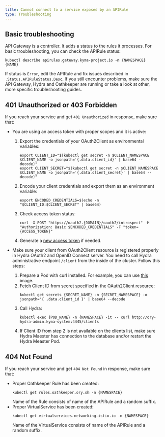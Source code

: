 ```yaml
---
title: Cannot connect to a service exposed by an APIRule
type: Troubleshooting
---
```


##  Basic troubleshooting

API Gateway is a controller. It adds a status to the rules it processes. For basic troubleshooting, you can check the APIRule status:

   ```
   kubectl describe apirules.gateway.kyma-project.io -n {NAMESPACE} {NAME}
   ```

If status is `Error`, edit the APIRule and fix issues described in `.Status.APIRuleStatus.Desc`. If you still encounter problems, make sure the API Gateway, Hydra and Oathkeeper are running or take a look at other, more specific troubleshooting guides.

## 401 Unauthorized or 403 Forbidden

If you reach your service and get `401 Unauthorized` in response, make sure that:

- You are using an access token with proper scopes and it is active:

  1. Export the credentials of your OAuth2Client as environmental variables:
      ```
      export CLIENT_ID="$(kubectl get secret -n $CLIENT_NAMESPACE $CLIENT_NAME -o jsonpath='{.data.client_id}' | base64 --decode)"
      export CLIENT_SECRET="$(kubectl get secret -n $CLIENT_NAMESPACE $CLIENT_NAME -o jsonpath='{.data.client_secret}' | base64 --decode)"
      ```
  2. Encode your client credentials and export them as an environment variable:
      ```
      export ENCODED_CREDENTIALS=$(echo -n "$CLIENT_ID:$CLIENT_SECRET" | base64)
      ```
  3. Check access token status:
      ```
      curl -X POST "https://oauth2.{DOMAIN}/oauth2/introspect" -H "Authorization: Basic $ENCODED_CREDENTIALS" -F "token={ACCESS_TOKEN}"
      ```
  4. Generate a [new access token](/components/api-gateway-v2/#tutorials-expose-and-secure-a-service-register-an-o-auth2-client-and-get-tokens) if needed.
  
- Make sure your client from OAuth2Client resource is registered properly in Hydra OAuth2 and OpenID Connect server. You need to call Hydra administrative endpoint `/client` from the inside of the cluster. Follow this steps:

  1. Prepare a Pod with curl installed. For example, you can use [this](https://hub.docker.com/r/curlimages/curl) image.
  2. Fetch Client ID from secret specified in the OAuth2Client resource:
      ```
      kubectl get secrets {SECRET_NAME} -n {SECRET_NAMESPACE} -o jsonpath='{ .data.client_id }' | base64 --decode
      ```
  3. Call Hydra:
      ```
      kubectl exec {POD_NAME} -n {NAMESPACE} -it -- curl http://ory-hydra-admin.kyma-system:4445/clients
      ```
  4. If Client ID from step 2 is not available on the clients list, make sure Hydra Maester has connection to the database and/or restart the Hydra Measter Pod.
      
## 404 Not Found

If you reach your service and get `404 Not Found` in response, make sure that:

- Proper Oathkeeper Rule has been created:
  ```
  kubectl get rules.oathkeeper.ory.sh -n {NAMESPACE}
  ```
  Name of the Rule consists of name of the APIRule and a random suffix.
- Proper VirtualService has been created:
  ```
  kubectl get virtualservices.networking.istio.io -n {NAMESPACE}
  ```
  Name of the VirtualService consists of name of the APIRule and a random suffix.

